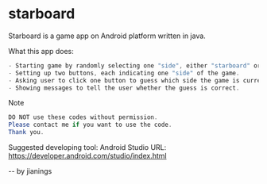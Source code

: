 # starboard

Starboard is a game app on Android platform written in java.

What this app does:
```java
- Starting game by randomly selecting one "side", either "starboard" or "port".
- Setting up two buttons, each indicating one "side" of the game.
- Asking user to click one button to guess which side the game is currently on.
- Showing messages to tell the user whether the guess is correct.
```

Note
```java
DO NOT use these codes without permission.
Please contact me if you want to use the code.
Thank you.
```

Suggested developing tool:
Android Studio
URL: https://developer.android.com/studio/index.html

   -- by jianings
